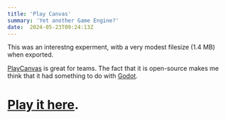```yaml
---
title: 'Play Canvas'
summary: 'Yet another Game Engine?'
date:  2024-05-23T09:24:13Z
---
```


This was an interestng experment, witb a very modest filesize (1.4 MB) when exported.

[PlayCanvas](https://playcanvas.com/) is great for teams. The fact that it is open-source makes me think that it had something to do with [Godot](https://godotengine.org/).

# [Play it here](play.html).
